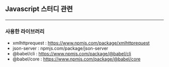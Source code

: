 ## Javascript 스터디 관련 <hr/>
### 사용한 라이브러리
- xmlhttprequest : https://www.npmjs.com/package/xmlhttprequest
- json-server : npmjs.com/package/json-server
- @babel/cli : https://www.npmjs.com/package/@babel/cli
- @babel/core : https://www.npmjs.com/package/@babel/core
